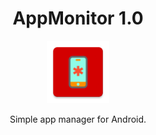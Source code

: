 <h1 align="center">AppMonitor 1.0</h1>

<p align="center"><img src="https://github.com/BeeTrain/AppMonitor/blob/master/app/src/main/ic_launcher-web.png" width="100" height="100"></p>
<p align="center">Simple app manager for Android.</p>

